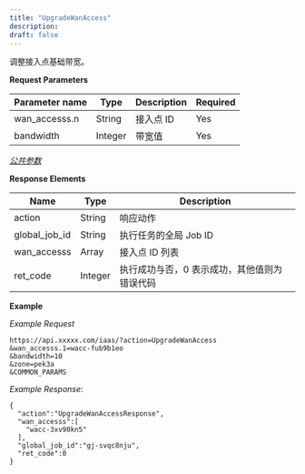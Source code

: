 ```yaml
---
title: "UpgradeWanAccess"
description: 
draft: false
---
```




调整接入点基础带宽。


**Request Parameters**

| Parameter name | Type | Description | Required |
| --- | --- | --- | --- |
| wan_accesss.n | String | 接入点 ID | Yes |
| bandwidth | Integer | 带宽值 | Yes |

[_公共参数_](../../../parameters/)

**Response Elements**

| Name | Type | Description |
| --- | --- | --- |
| action | String | 响应动作 |
| global_job_id | String | 执行任务的全局 Job ID |
| wan_accesss | Array | 接入点 ID 列表 |
| ret_code | Integer | 执行成功与否，0 表示成功，其他值则为错误代码 |

**Example**

_Example Request_

```
https://api.xxxxx.com/iaas/?action=UpgradeWanAccess
&wan_accesss.1=wacc-fub9b1eo
&bandwidth=10
&zone=pek3a
&COMMON_PARAMS
```

_Example Response_:

```
{
  "action":"UpgradeWanAccessResponse",
  "wan_accesss":[
    "wacc-3xv90kn5"
  ],
  "global_job_id":"gj-svqc8nju",
  "ret_code":0
}
```
